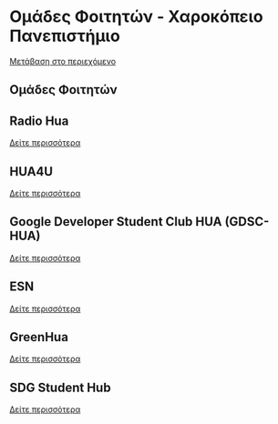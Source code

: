 Ομάδες Φοιτητών - Χαροκόπειο Πανεπιστήμιο
===============     

[Μετάβαση στο περιεχόμενο](https://www.hua.gr/%CE%BF%CE%BC%CE%AC%CE%B4%CE%B5%CF%82-%CF%86%CE%BF%CE%B9%CF%84%CE%B7%CF%84%CF%8E%CE%BD/#content "Μετάβαση στο περιεχόμενο")

Ομάδες Φοιτητών
---------------

Radio Hua
---------

[Δείτε περισσότερα](https://www.hua.gr/student_group/radio-hua/)

HUA4U
-----

[Δείτε περισσότερα](https://www.hua.gr/student_group/hua4u/)

Google Developer Student Club HUA (GDSC-HUA)
--------------------------------------------

[Δείτε περισσότερα](https://www.hua.gr/student_group/gdsc/)

ESN
---

[Δείτε περισσότερα](https://esnharo.org/meet-esn-haro)

GreenHua
--------

[Δείτε περισσότερα](https://www.hua.gr/student_group/green/)

SDG Student Hub
---------------

[Δείτε περισσότερα](https://www.hua.gr/student_group/sdg)
